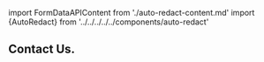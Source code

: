 import FormDataAPIContent from './auto-redact-content.md'
import {AutoRedact} from '../../../../../components/auto-redact'

<Hero slots="heading" variant="fullwidth" theme="dark" customLayout className="contactUsHerobgImage Hero-Banner Auto-Redact" />

## Contact Us.

<FormDataAPIContent/>

<AutoRedact/>
